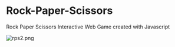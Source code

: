 # Rock-Paper-Scissors

Rock Paper Scissors Interactive Web Game created with Javascript

![rps2.png](https://raw.githubusercontent.com/REstrella99/Rock-Paper-Scissors/master/rps2.png)
